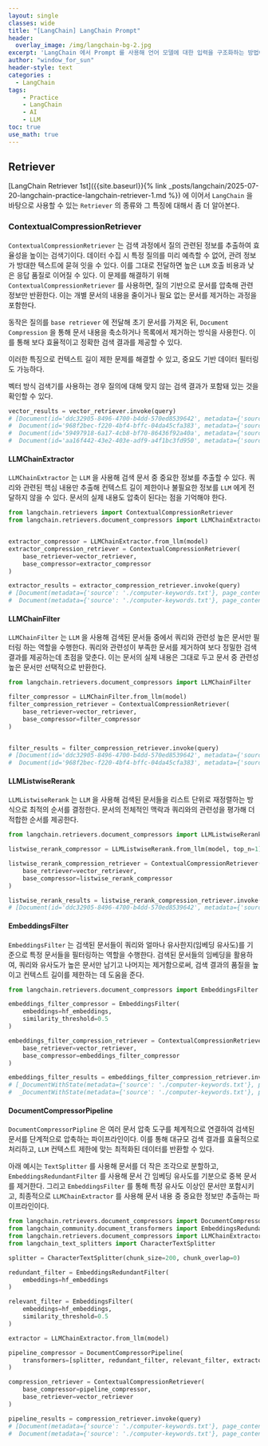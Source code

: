 ```yaml
--- 
layout: single
classes: wide
title: "[LangChain] LangChain Prompt"
header:
  overlay_image: /img/langchain-bg-2.jpg
excerpt: 'LangChain 에서 Prompt 를 사용해 언어 모델에 대한 입력을 구조화하는 방법에 대해 알아보자'
author: "window_for_sun"
header-style: text
categories :
  - LangChain
tags:
    - Practice
    - LangChain
    - AI
    - LLM
toc: true
use_math: true
---  
```


## Retriever
[LangChain Retriever 1st]({{site.baseurl}}{% link _posts/langchain/2025-07-20-langchain-practice-langchain-retriever-1.md %})
에 이어서 `LangChain` 을 바탕으로 사용할 수 있는 `Retriever` 의 종류와 그 특징에 대해서 좀 더 알아본다.  


### ContextualCompressionRetriever
`ContextualCompressionRetriever` 는 검색 과정에서 질의 관련된 정보를 추출하여 효율성을 높이는 검색기이다. 
데이터 수집 시 특정 질의를 미리 예측할 수 없어, 관려 정보가 방대한 텍스트에 묻혀 잇을 수 있다. 
이를 그대로 전달하면 높은 `LLM` 호출 비용과 낮은 응답 품질로 이어질 수 있다. 
이 문제를 해결하기 위해 `ContextualCompressionRetriever` 를 사용하면, 
질의 기반으로 문서를 압축해 관련 정보만 반환한다. 
이는 개별 문서의 내용을 줄이거나 필요 없는 문서를 제거하는 과정을 포함한다.  

동작은 질의를 `base retriever` 에 전달해 초기 문서를 가져온 뒤, 
`Document Compression` 을 통해 문서 내용을 축소하거나 목록에서 제거하는 방식을 사용한다. 
이를 통해 보다 효율적이고 정확한 검색 결과를 제공할 수 있다.  

이러한 특징으로 컨텍스트 길이 제한 문제를 해결할 수 있고, 
중요도 기반 데이터 필터링도 가능하다.  

벡터 방식 검색기를 사용하는 경우 질의에 대해 맞지 않는 검색 결과가 포함돼 있는 것을 확인할 수 있다. 

```python
vector_results = vector_retriever.invoke(query)
# [Document(id='ddc32905-8496-4700-b4dd-570ed8539642', metadata={'source': './computer-keywords.txt'}, page_content='인공지능\n\n정의: 인공지능(AI)은 인간의 지능을 모방하여 학습, 추론, 문제 해결, 자연어 처리 등을 수행할 수 있는 시스템과 기계를 만드는 과학입니다.\n예시: 음성 비서인 시리, 알렉사, 구글 어시스턴트는 AI 기술을 활용하여 자연어로 사용자와 상호작용합니다.\n연관키워드: 머신러닝, 딥러닝, 신경망, 자연어 처리, 컴퓨터 비전\n\n네트워크 스위치'),
#  Document(id='968f2bec-f220-4bf4-bffc-04da45cfa383', metadata={'source': './computer-keywords.txt'}, page_content='머신러닝\n\n정의: 머신러닝은 컴퓨터가 명시적 프로그래밍 없이 데이터로부터 학습하고 예측할 수 있게 하는 인공지능의 한 분야입니다.\n예시: 넷플릭스의 콘텐츠 추천 시스템은 사용자의 시청 이력을 기반으로 선호할 만한 영화와 시리즈를 제안합니다.\n연관키워드: 인공지능, 딥러닝, 신경망, 데이터 모델링\n\n가상화'),
#  Document(id='59497918-6a17-4cb8-bf70-86436f92a40a', metadata={'source': './computer-keywords.txt'}, page_content='알고리즘\n\n정의: 알고리즘은 특정 문제를 해결하기 위한 명확하게 정의된 일련의 단계적 절차입니다.\n예시: 구글의 검색 엔진은 PageRank 알고리즘을 사용하여 웹페이지의 관련성과 중요도를 평가합니다.\n연관키워드: 데이터 구조, 복잡도, 정렬, 검색, 최적화\n\nDNS'),
#  Document(id='aa16f442-43e2-403e-adf9-a4f1bc3fd950', metadata={'source': './computer-keywords.txt'}, page_content='GPU\n\n정의: GPU(Graphics Processing Unit)는 컴퓨터의 그래픽 렌더링과 복잡한 병렬 처리를 전문적으로 수행하는 프로세서입니다.\n예시: NVIDIA GeForce RTX 3080은 게임 및 인공지능 학습에 활용되는 고성능 GPU입니다.\n연관키워드: 그래픽 카드, 렌더링, CUDA, 병렬 처리\n\nSSD')]
```  

#### LLMChainExtractor
`LLMChainExtractor` 는 `LLM` 을 사용해 검색 문서 중 중요한 정보를 추출할 수 있다. 
쿼리와 관련된 핵심 내용만 추출해 컨텍스트 길이 제한이나 불필요한 정보를 `LLM` 에게 전달하지 않을 수 있다. 
문서의 실제 내용도 압축이 된다는 점을 기억해야 한다. 

```python
from langchain.retrievers import ContextualCompressionRetriever
from langchain.retrievers.document_compressors import LLMChainExtractor


extractor_compressor = LLMChainExtractor.from_llm(model)
extractor_compression_retriever = ContextualCompressionRetriever(
    base_retriever=vector_retriever,
    base_compressor=extractor_compressor
)

extractor_results = extractor_compression_retriever.invoke(query)
# [Document(metadata={'source': './computer-keywords.txt'}, page_content='인공지능\n\n정의: 인공지능(AI)은 인간의 지능을 모방하여 학습, 추론, 문제 해결, 자연어 처리 등을 수행할 수 있는 시스템과 기계를 만드는 과학입니다.\n예시: 음성 비서인 시리, 알렉사, 구글 어시스턴트는 AI 기술을 활용하여 자연어로 사용자와 상호작용합니다.\n연관키워드: 머신러닝, 딥러닝, 신경망, 자연어 처리, 컴퓨터 비전'),
#  Document(metadata={'source': './computer-keywords.txt'}, page_content='머신러닝\n\n정의: 머신러닝은 컴퓨터가 명시적 프로그래밍 없이 데이터로부터 학습하고 예측할 수 있게 하는 인공지능의 한 분야입니다.\n예시: 넷플릭스의 콘텐츠 추천 시스템은 사용자의 시청 이력을 기반으로 선호할 만한 영화와 시리즈를 제안합니다.\n연관키워드: 인공지능, 딥러닝, 신경망, 데이터 모델링')]
```  


#### LLMChainFilter
`LLMChainFilter` 는 `LLM` 을 사용해 검색된 문서들 중에서 쿼리와 관련성 높은 문서만 필터링 하는 역할을 수행한다. 
쿼리와 관련성이 부족한 문서를 제거하여 보다 정밀한 검색 결과를 제공하는데 초점을 맞춘다. 
이는 문서의 실제 내용은 그대로 두고 문서 중 관련성 높은 문서만 선택적으로 반환한다.  

```python
from langchain.retrievers.document_compressors import LLMChainFilter

filter_compressor = LLMChainFilter.from_llm(model)
filter_compression_retriever = ContextualCompressionRetriever(
    base_retriever=vector_retriever,
    base_compressor=filter_compressor
)


filter_results = filter_compression_retriever.invoke(query)
# [Document(id='ddc32905-8496-4700-b4dd-570ed8539642', metadata={'source': './computer-keywords.txt'}, page_content='인공지능\n\n정의: 인공지능(AI)은 인간의 지능을 모방하여 학습, 추론, 문제 해결, 자연어 처리 등을 수행할 수 있는 시스템과 기계를 만드는 과학입니다.\n예시: 음성 비서인 시리, 알렉사, 구글 어시스턴트는 AI 기술을 활용하여 자연어로 사용자와 상호작용합니다.\n연관키워드: 머신러닝, 딥러닝, 신경망, 자연어 처리, 컴퓨터 비전\n\n네트워크 스위치'),
#  Document(id='968f2bec-f220-4bf4-bffc-04da45cfa383', metadata={'source': './computer-keywords.txt'}, page_content='머신러닝\n\n정의: 머신러닝은 컴퓨터가 명시적 프로그래밍 없이 데이터로부터 학습하고 예측할 수 있게 하는 인공지능의 한 분야입니다.\n예시: 넷플릭스의 콘텐츠 추천 시스템은 사용자의 시청 이력을 기반으로 선호할 만한 영화와 시리즈를 제안합니다.\n연관키워드: 인공지능, 딥러닝, 신경망, 데이터 모델링\n\n가상화')]
```  


#### LLMListwiseRerank
`LLMListwiseRerank` 는 `LLM` 을 사용해 검색된 문서들을 리스트 단위로 재정렬하는 방식으로 최적의 순서를 결정한다. 
문서의 전체적인 맥락과 쿼리와의 관련성을 평가해 더 적합한 순서를 제공한다.  

```python
from langchain.retrievers.document_compressors import LLMListwiseRerank

listwise_rerank_compressor = LLMListwiseRerank.from_llm(model, top_n=1)

listwise_rerank_compression_retriever = ContextualCompressionRetriever(
    base_retriever=vector_retriever,
    base_compressor=listwise_rerank_compressor
)

listwise_rerank_results = listwise_rerank_compression_retriever.invoke(query)
# [Document(id='ddc32905-8496-4700-b4dd-570ed8539642', metadata={'source': './computer-keywords.txt'}, page_content='인공지능\n\n정의: 인공지능(AI)은 인간의 지능을 모방하여 학습, 추론, 문제 해결, 자연어 처리 등을 수행할 수 있는 시스템과 기계를 만드는 과학입니다.\n예시: 음성 비서인 시리, 알렉사, 구글 어시스턴트는 AI 기술을 활용하여 자연어로 사용자와 상호작용합니다.\n연관키워드: 머신러닝, 딥러닝, 신경망, 자연어 처리, 컴퓨터 비전\n\n네트워크 스위치')]
```  


#### EmbeddingsFilter
`EmbeddingsFilter` 는 검색된 문서들이 쿼리와 얼마나 유사한지(임베딩 유사도)를 기준으로 특정 문서들을 필터링하는 역할을 수행한다. 
검색된 문서들의 임베딩을 활용하여, 쿼리와 유사도가 높은 문서만 남기고 나머지는 제거함으로써, 
검색 결과의 품질을 높이고 컨텍스트 길이를 제한하는 데 도움을 준다.  

```python
from langchain.retrievers.document_compressors import EmbeddingsFilter

embeddings_filter_compressor = EmbeddingsFilter(
    embeddings=hf_embeddings,
    similarity_threshold=0.5
)

embeddings_filter_compression_retriever = ContextualCompressionRetriever(
    base_retriever=vector_retriever,
    base_compressor=embeddings_filter_compressor
)

embeddings_filter_results = embeddings_filter_compression_retriever.invoke(query)
# [_DocumentWithState(metadata={'source': './computer-keywords.txt'}, page_content='인공지능\n\n정의: 인공지능(AI)은 인간의 지능을 모방하여 학습, 추론, 문제 해결, 자연어 처리 등을 수행할 수 있는 시스템과 기계를 만드는 과학입니다.\n예시: 음성 비서인 시리, 알렉사, 구글 어시스턴트는 AI 기술을 활용하여 자연어로 사용자와 상호작용합니다.\n연관키워드: 머신러닝, 딥러닝, 신경망, 자연어 처리, 컴퓨터 비전\n\n네트워크 스위치', state={'embedded_doc': [0.027784746140241623, -0.02760959416627884, .. ], 'query_similarity_score': np.float64(0.5899350732822568)}),
#  _DocumentWithState(metadata={'source': './computer-keywords.txt'}, page_content='머신러닝\n\n정의: 머신러닝은 컴퓨터가 명시적 프로그래밍 없이 데이터로부터 학습하고 예측할 수 있게 하는 인공지능의 한 분야입니다.\n예시: 넷플릭스의 콘텐츠 추천 시스템은 사용자의 시청 이력을 기반으로 선호할 만한 영화와 시리즈를 제안합니다.\n연관키워드: 인공지능, 딥러닝, 신경망, 데이터 모델링\n\n가상화', state={'embedded_doc': [0.032147958874702454, 0.000486963166622445, ... ], 'query_similarity_score': np.float64(0.5188017648577985)})]
```  


#### DocumentCompressorPipeline
`DocumentCompressorPipline` 은 여러 문서 압축 도구를 체계적으로 연결하여 검색된 문서를 단계적으로 압축하는 파이프라인이다. 
이를 통해 대규모 검색 결과를 효율적으로 처리하고, `LLM` 컨텍스트 제한에 맞는 최적화된 데이터를 반환할 수 있다.  

아래 예시는 `TextSplitter` 를 사용해 문서를 더 작은 조각으로 분할하고, 
`EmbeddingsRedundantFilter` 를 사용해 문서 간 임베딩 유사도를 기분으로 중복 문서를 제거한다. 
그리고 `EmbeddingsFilter` 를 통해 특정 유사도 이상인 문서만 포함시키고, 
최종적으로 `LLMChainExtractor` 를 사용해 문서 내용 중 중요한 정보만 추출하는 파이프라인이다.  

```python
from langchain.retrievers.document_compressors import DocumentCompressorPipeline
from langchain_community.document_transformers import EmbeddingsRedundantFilter
from langchain.retrievers.document_compressors import LLMChainExtractor
from langchain_text_splitters import CharacterTextSplitter

splitter = CharacterTextSplitter(chunk_size=200, chunk_overlap=0)

redundant_filter = EmbeddingsRedundantFilter(
    embeddings=hf_embeddings
)

relevant_filter = EmbeddingsFilter(
    embeddings=hf_embeddings,
    similarity_threshold=0.5
)

extractor = LLMChainExtractor.from_llm(model)

pipeline_compressor = DocumentCompressorPipeline(
    transformers=[splitter, redundant_filter, relevant_filter, extractor]
)

compression_retriever = ContextualCompressionRetriever(
    base_compressor=pipeline_compressor,
    base_retriever=vector_retriever
)

pipeline_results = compression_retriever.invoke(query)
# [Document(metadata={'source': './computer-keywords.txt'}, page_content='인공지능\n\n정의: 인공지능(AI)은 인간의 지능을 모방하여 학습, 추론, 문제 해결, 자연어 처리 등을 수행할 수 있는 시스템과 기계를 만드는 과학입니다.\n예시: 음성 비서인 시리, 알렉사, 구글 어시스턴트는 AI 기술을 활용하여 자연어로 사용자와 상호작용합니다.\n연관키워드: 머신러닝, 딥러닝, 신경망, 자연어 처리, 컴퓨터 비전'),
#  Document(metadata={'source': './computer-keywords.txt'}, page_content='머신러닝\n\n정의: 머신러닝은 컴퓨터가 명시적 프로그래밍 없이 데이터로부터 학습하고 예측할 수 있게 하는 인공지능의 한 분야입니다.\n예시: 넷플릭스의 콘텐츠 추천 시스템은 사용자의 시청 이력을 기반으로 선호할 만한 영화와 시리즈를 제안합니다.\n연관키워드: 인공지능, 딥러닝, 신경망, 데이터 모델링')]
```



